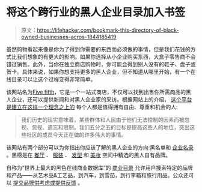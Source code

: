 # 将这个跨行业的黑人企业目录加入书签

> 原文：<https://lifehacker.com/bookmark-this-directory-of-black-owned-businesses-acros-1844185419>

虽然购物看起来像是你为了得到你需要的东西而必须做的事情，但是我们花钱的方式比我们想象的有更大的影响。如果你选择从小企业购买东西，大盒子零售商不会错过销售。此外，当你在独立商店购物时，你可能会得到别人没有的鞋子、盘子或贺卡。具体来说，如果你想支持更多的黑人企业，但不知道从哪里开始，有一个在线目录可以让这个过程变得非常简单。



该网站名为[Five fifth](https://fivefifths.co/)，它是一个一站式商店，不仅可以找到出售你所需商品的黑人企业，还可以提供新闻和对黑人企业家的采访。根据网站上的介绍， [这个平台是建立在这样一个理念之上的](https://fivefifths.co/about/) 每个人都是值得拥有自由、尊重和机会的人:

> 我们历史的现实意味着，某些群体和人民由于他们无法控制的因素而被忽视、忽视、遗忘和限制。我们五分之五的目标是提高这些人的地位，突出这些社区的成员今天正在做的许多伟大的事情。

该网站有两个部分可以为你指出你应该了解的黑人企业的方向:黑名单和 [企业名录](https://fivefifths.co/the-ultimate-list-of-black-owned-brands-products/) 。黑榜是在 [餐厅](https://fivefifths.co/the-ultimate-list-of-black-owned-restaurants/) 、 [服装](https://fivefifths.co/black-owned-clothing-brands/) 、 [发型](https://fivefifths.co/black-owned-hair-care-brands/) 和 [美妆](https://fivefifths.co/the-black-list-beauty/) 空间中精选的黑人自有品牌。

自称为“世界上最大的黑色在线商业数据库”的 [商业目录](https://fivefifths.co/the-ultimate-list-of-black-owned-brands-products/) 允许用户搜索特定的品牌和产品——从艺术品&工艺品，到汽车，到雪茄，到行李箱和旅行用品。公众还可以 [提交品牌供考虑或提供反馈](https://forms.gle/8oGiKRuxrHqxnivM9) 。